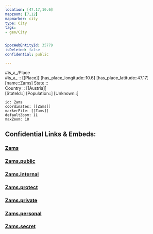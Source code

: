 ```yaml
---
location: [47.17,10.6] 
mapzoom: [7,12] 
mapmarker: city 
type: City
tags:
- geo/City


SpocWebEntityId: 35779
isDeleted: false
confidential: public

---
```

#is_a_/Place  
#is_a_ :: [[Place]] 
[has_place_longitude::10.6] 
[has_place_latitude::47.17] 
[name::Zams] 
State ::  
Country :: [[Austria]]  
[StateId::] 
[Population::] 
[Unknown::] 


```leaflet
id: Zams
coordinates: [[Zams]] 
markerFile: [[Zams]] 
defaultZoom: 11 
maxZoom: 18
```


## Confidential Links & Embeds: 

### [Zams](/_Standards/Earth/Continent/Europe/Europe~Central/Austria/Austrias_States/Tirol/City/Zams.md) 

### [Zams.public](/_public/Earth/Continent/Europe/Europe~Central/Austria/Austrias_States/Tirol/City/Zams.public.md) 

### [Zams.internal](/_internal/Earth/Continent/Europe/Europe~Central/Austria/Austrias_States/Tirol/City/Zams.internal.md) 

### [Zams.protect](/_protect/Earth/Continent/Europe/Europe~Central/Austria/Austrias_States/Tirol/City/Zams.protect.md) 

### [Zams.private](/_private/Earth/Continent/Europe/Europe~Central/Austria/Austrias_States/Tirol/City/Zams.private.md) 

### [Zams.personal](/_personal/Earth/Continent/Europe/Europe~Central/Austria/Austrias_States/Tirol/City/Zams.personal.md) 

### [Zams.secret](/_secret/Earth/Continent/Europe/Europe~Central/Austria/Austrias_States/Tirol/City/Zams.secret.md)

